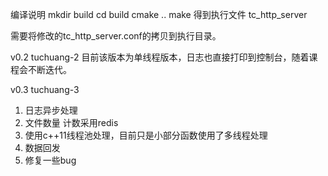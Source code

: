 编译说明
mkdir build
cd build
cmake ..
make
得到执行文件
tc_http_server


需要将修改的tc_http_server.conf的拷贝到执行目录。

v0.2 tuchuang-2
目前该版本为单线程版本，日志也直接打印到控制台，随着课程会不断迭代。


v0.3 tuchuang-3
1. 日志异步处理
2. 文件数量 计数采用redis
3. 使用c++11线程池处理，目前只是小部分函数使用了多线程处理
4. 数据回发
5. 修复一些bug